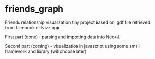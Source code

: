 # friends_graph

Friends relationship visualization tiny project based on .gdf file retrieved from facebook netvizz app.

First part (done) - parsing and importing data into Neo4J.

Second part (coming) - visualization in javascript using some small framework and library (will choose later)
